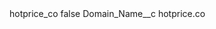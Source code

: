 <?xml version="1.0" encoding="UTF-8"?>
<CustomMetadata xmlns="http://soap.sforce.com/2006/04/metadata" xmlns:xsi="http://www.w3.org/2001/XMLSchema-instance" xmlns:xsd="http://www.w3.org/2001/XMLSchema">
    <label>hotprice_co</label>
    <protected>false</protected>
    <values>
        <field>Domain_Name__c</field>
        <value xsi:type="xsd:string">hotprice.co</value>
    </values>
</CustomMetadata>
